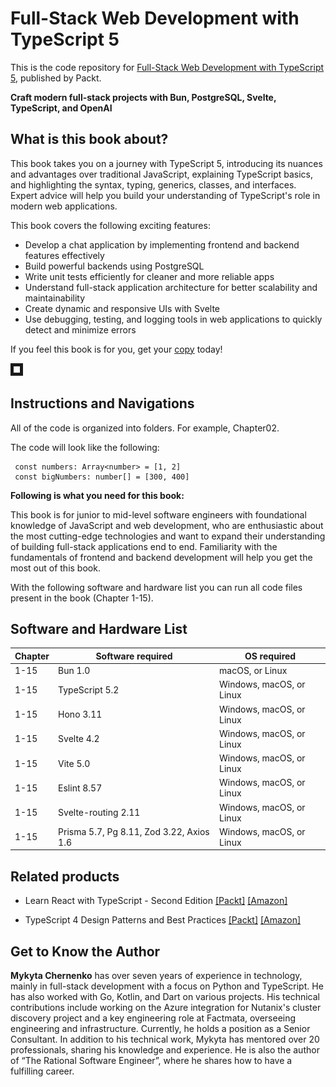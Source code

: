 # Full-Stack Web Development with TypeScript 5

<a href="https://www.packtpub.com/product/full-stack-web-development-with-typeScript-5/9781835885581"><img src="https://content.packt.com/B22111/cover_image_small.jpg" alt="" height="256px" align="right"></a>

This is the code repository for [Full-Stack Web Development with TypeScript 5](https://www.packtpub.com/product/full-stack-web-development-with-typeScript-5/9781835885581), published by Packt.

**Craft modern full-stack projects with Bun, PostgreSQL, Svelte, TypeScript, and OpenAI**

## What is this book about?
This book takes you on a journey with TypeScript 5, introducing its nuances and advantages over traditional JavaScript, explaining TypeScript basics, and highlighting the syntax, typing, generics, classes, and interfaces. Expert advice will help you build your understanding of TypeScript's role in modern web applications.
	
This book covers the following exciting features:
* Develop a chat application by implementing frontend and backend features effectively
* Build powerful backends using PostgreSQL
* Write unit tests efficiently for cleaner and more reliable apps
* Understand full-stack application architecture for better scalability and maintainability
* Create dynamic and responsive UIs with Svelte
* Use debugging, testing, and logging tools in web applications to quickly detect and minimize errors

If you feel this book is for you, get your [copy](https://www.amazon.com/dp/1835885586) today!

<a href="https://www.packtpub.com/?utm_source=github&utm_medium=banner&utm_campaign=GitHubBanner"><img src="https://raw.githubusercontent.com/PacktPublishing/GitHub/master/GitHub.png" 
alt="https://www.packtpub.com/" border="5" /></a>


## Instructions and Navigations
All of the code is organized into folders. For example, Chapter02.

The code will look like the following:
```
 const numbers: Array<number> = [1, 2]
 const bigNumbers: number[] = [300, 400]
```

**Following is what you need for this book:**

This book is for junior to mid-level software engineers with foundational knowledge of JavaScript and web development, who are enthusiastic about the most cutting-edge technologies and want to expand their understanding of building full-stack applications end to end. Familiarity with the fundamentals of frontend and backend development will help you get the most out of this book.

With the following software and hardware list you can run all code files present in the book (Chapter 1-15).

## Software and Hardware List

| Chapter  | Software required                            | OS required                      |
| -------- | ---------------------------------------------| ---------------------------------|
| 1-15     | Bun 1.0                                      | macOS, or Linux         |
| 1-15     | TypeScript 5.2                               | Windows, macOS, or Linux         |
| 1-15     | Hono 3.11                                    | Windows, macOS, or Linux         |
| 1-15     | Svelte 4.2                                   | Windows, macOS, or Linux         |
| 1-15     | Vite 5.0                                     | Windows, macOS, or Linux         |
| 1-15     | Eslint 8.57                                  | Windows, macOS, or Linux         |
| 1-15     | Svelte-routing 2.11                          | Windows, macOS, or Linux         |
| 1-15     | Prisma 5.7, Pg 8.11, Zod 3.22,  Axios 1.6    | Windows, macOS, or Linux         |


## Related products <Other books you may enjoy>
* Learn React with TypeScript - Second Edition [[Packt]](https://www.packtpub.com/product/learn-react-with-typescript-second-edition/9781804614204) [[Amazon]](https://www.amazon.com/dp/1804614203)

* TypeScript 4 Design Patterns and Best Practices [[Packt]](https://www.packtpub.com/product/typescript-4-design-patterns-and-best-practices/9781800563421) [[Amazon]](https://www.amazon.com/dp/1800563426)

## Get to Know the Author
**Mykyta Chernenko** has over seven years of experience in technology, mainly in full-stack development with a focus on Python and TypeScript. He has also worked with Go, Kotlin, and Dart on various projects. His technical contributions include working on the Azure integration for Nutanix's cluster discovery project and a key engineering role at Factmata, overseeing engineering and infrastructure. Currently, he holds a position as a Senior Consultant. In addition to his technical work, Mykyta has mentored over 20 professionals, sharing his knowledge and experience. He is also the author of &ldquo;The Rational Software Engineer&rdquo;, where he shares how to have a fulfilling career.

